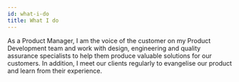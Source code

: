 ```yaml
---
id: what-i-do
title: What I do
---
```

As a Product Manager, I am the voice of the customer on my Product Development team and work with design, engineering and quality assurance specialists to help them produce valuable solutions for our customers. In addition, I meet our clients regularly to evangelise our product and learn from their experience.
